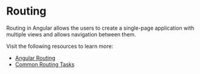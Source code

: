 # Routing

Routing in Angular allows the users to create a single-page application with multiple views and allows navigation between them.

Visit the following resources to learn more:

- [Angular Routing](https://angular.io/guide/routing-overview)
- [Common Routing Tasks](https://angular.io/guide/router)